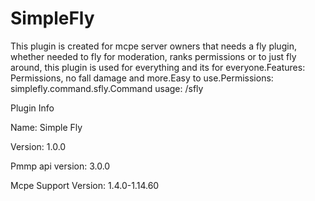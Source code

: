 # SimpleFly
This plugin is created for mcpe server owners that needs a fly plugin, whether needed to fly for moderation, ranks permissions or to just fly around, this plugin is used for everything and its for everyone.Features: Permissions, no fall damage and more.Easy to use.Permissions: simplefly.command.sfly.Command usage: /sfly

Plugin Info

Name: Simple Fly

Version: 1.0.0

Pmmp api version: 3.0.0

Mcpe Support Version: 1.4.0-1.14.60
